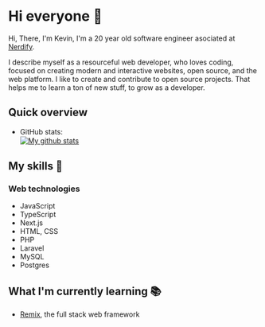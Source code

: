 # Hi everyone :wave:

Hi, There, I'm Kevin, I'm a 20 year old software engineer asociated at [Nerdify](https://getnerdify.com).

I describe myself as a resourceful web developer, who loves coding,
focused on creating modern and interactive websites, open source, and
the web platform. I like to create and contribute to open source
projects. That helps me to learn a ton of new stuff, to grow as a
developer.

## Quick overview

- GitHub stats:  
  <a href="https://github.com/anuraghazra/github-readme-stats">
  <img align="center" src="https://github-readme-stats.anuraghazra1.vercel.app/api?username=aguilarkevin&show_icons=true&line_height=27&include_all_commits=true&theme=synthwave" alt="My github stats" />
  </a>

## My skills 📜

### Web technologies

- JavaScript
- TypeScript
- Next.js
- HTML, CSS
- PHP
- Laravel
- MySQL
- Postgres

## What I'm currently learning 📚

- [Remix](https://remix.run), the full stack web framework
